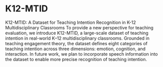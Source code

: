 # K12-MTID
K12-MTID: A Dataset for Teaching Intention Recognition in K-12 Multidisciplinary Classrooms
To provide a new perspective for teaching evaluation, we introduce K12-MTID, a large-scale dataset of teaching intention in real-world K–12 multidisciplinary classrooms. Grounded in teaching engagement theory, the dataset defines eight categories of teaching intention across three dimensions: emotion, cognition, and interaction.
In future work, we plan to incorporate speech information into the dataset to enable more precise recognition of teaching intention.
